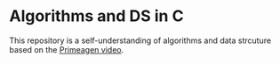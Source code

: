 # Algorithms and DS in C
This repository is a self-understanding of algorithms and data strcuture based on the [Primeagen video](https://frontendmasters.com/courses/algorithms).
